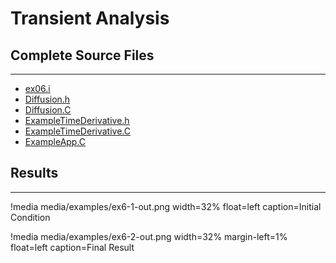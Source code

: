 # Transient Analysis

## Complete Source Files
---

- [ex06.i](https://github.com/idaholab/moose/blob/devel/examples/ex06_transient/ex06.i)
- [Diffusion.h](https://github.com/idaholab/moose/blob/devel/framework/include/kernels/Diffusion.h)
- [Diffusion.C](https://github.com/idaholab/moose/blob/devel/framework/src/kernels/Diffusion.C)
- [ExampleTimeDerivative.h](https://github.com/idaholab/moose/blob/devel/examples/ex06_transient/include/kernels/ExampleTimeDerivative.h)
- [ExampleTimeDerivative.C](https://github.com/idaholab/moose/blob/devel/examples/ex06_transient/src/kernels/ExampleTimeDerivative.C)
- [ExampleApp.C](https://github.com/idaholab/moose/blob/devel/examples/ex06_transient/src/base/ExampleApp.C)

## Results
---

!media media/examples/ex6-1-out.png width=32% float=left caption=Initial Condition

!media media/examples/ex6-2-out.png width=32%  margin-left=1% float=left caption=Final Result
